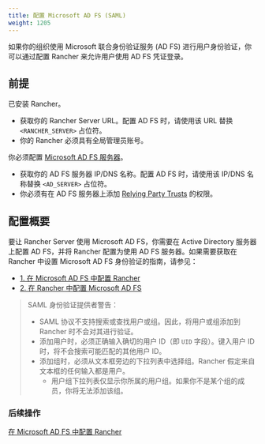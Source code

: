 ```yaml
---
title: 配置 Microsoft AD FS (SAML)
weight: 1205
---
```


如果你的组织使用 Microsoft 联合身份验证服务 (AD FS) 进行用户身份验证，你可以通过配置 Rancher 来允许用户使用 AD FS 凭证登录。

## 前提

已安装 Rancher。

- 获取你的 Rancher Server URL。配置 AD FS 时，请使用该 URL 替换 `<RANCHER_SERVER>` 占位符。
- 你的 Rancher 必须具有全局管理员账号。

你必须配置 [Microsoft AD FS 服务器](https://docs.microsoft.com/en-us/windows-server/identity/active-directory-federation-services)。

- 获取你的 AD FS 服务器 IP/DNS 名称。配置 AD FS 时，请使用该 IP/DNS 名称替换 `<AD_SERVER>` 占位符。
- 你必须有在 AD FS 服务器上添加 [Relying Party Trusts](https://docs.microsoft.com/en-us/windows-server/identity/ad-fs/operations/create-a-relying-party-trust) 的权限。

## 配置概要

要让 Rancher Server 使用 Microsoft AD FS，你需要在 Active Directory 服务器上配置 AD FS，并将 Rancher 配置为使用 AD FS 服务器。如果需要获取在 Rancher 中设置 Microsoft AD FS 身份验证的指南，请参见：

- [1. 在 Microsoft AD FS 中配置 Rancher]({{<baseurl>}}/rancher/v2.6/en/admin-settings/authentication/microsoft-adfs/microsoft-adfs-setup)
- [2. 在 Rancher 中配置 Microsoft AD FS]({{<baseurl>}}/rancher/v2.6/en/admin-settings/authentication/microsoft-adfs/rancher-adfs-setup)

> SAML 身份验证提供者警告：
>
> - SAML 协议不支持搜索或查找用户或组。因此，将用户或组添加到 Rancher 时不会对其进行验证。
> - 添加用户时，必须正确输入确切的用户 ID（即 `UID` 字段）。键入用户 ID 时，将不会搜索可能匹配的其他用户 ID。
> - 添加组时，必须从文本框旁边的下拉列表中选择组。Rancher 假定来自文本框的任何输入都是用户。
>   - 用户组下拉列表仅显示你所属的用户组。如果你不是某个组的成员，你将无法添加该组。

### 后续操作

[在 Microsoft AD FS 中配置 Rancher]({{<baseurl>}}/rancher/v2.6/en/admin-settings/authentication/microsoft-adfs/microsoft-adfs-setup)
